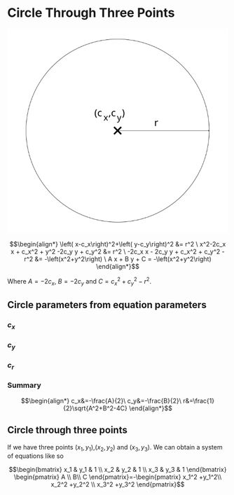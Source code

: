 # Circle Through Three Points

![circle](./img/2b6b4095-290a-4547-81b1-6fce09861b17.svg)

```math
\begin{align*}
\left( x-c_x\right)^2+\left( y-c_y\right)^2 &= r^2 \
 x^2-2c_x x + c_x^2 + y^2 -2c_y y + c_y^2 &= r^2 \
-2c_x x - 2c_y y + c_x^2 + c_y^2 -r^2 &= -\left(x^2+y^2\right) \
A x + B y + C = -\left(x^2+y^2\right)
\end{align*}
```
Where $A=-2c_x$, $B=-2c_y$ and $C=c_x^2 + c_y^2 -r^2$.

## Circle parameters from equation parameters

### $c_x$
### $c_y$
### $c_r$
### Summary
```math
\begin{align*}
c_x&=-\frac{A}{2}\
c_y&=-\frac{B}{2}\
r&=\frac{1}{2}\sqrt{A^2+B^2-4C}
\end{align*}
```
## Circle through three points

If we have three points $(x_1,y_1)$,$(x_2,y_2)$ and $(x_3,y_3)$. We can obtain a system of equations like so

```math
\begin{bmatrix}
x_1 & y_1 & 1 \\
x_2 & y_2 & 1 \\
x_3 & y_3 & 1
\end{bmatrix}
\begin{pmatrix}
A \\
B\\
C
\end{pmatrix}=-\begin{pmatrix}
x_1^2 +y_1^2\\
x_2^2 +y_2^2 \\
x_3^2 +y_3^2
\end{pmatrix}
```

